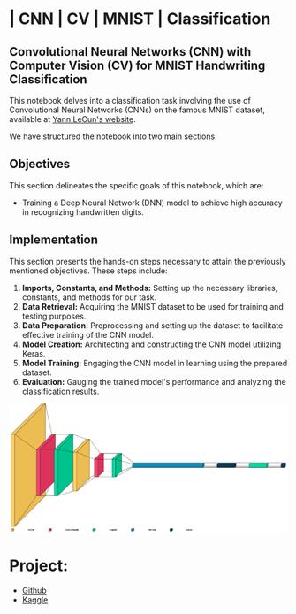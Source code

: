 # | CNN | CV | MNIST | Classification
## Convolutional Neural Networks (CNN) with Computer Vision (CV) for MNIST Handwriting Classification

This notebook delves into a classification task involving the use of Convolutional Neural Networks (CNNs) on the famous MNIST dataset, available at [Yann LeCun's website](http://yann.lecun.com/exdb/mnist/).

We have structured the notebook into two main sections:

## Objectives
This section delineates the specific goals of this notebook, which are:

- Training a Deep Neural Network (DNN) model to achieve high accuracy in recognizing handwritten digits.

## Implementation
This section presents the hands-on steps necessary to attain the previously mentioned objectives. These steps include:

1. **Imports, Constants, and Methods:** Setting up the necessary libraries, constants, and methods for our task.
2. **Data Retrieval:** Acquiring the MNIST dataset to be used for training and testing purposes.
3. **Data Preparation:** Preprocessing and setting up the dataset to facilitate effective training of the CNN model.
4. **Model Creation:** Architecting and constructing the CNN model utilizing Keras.
5. **Model Training:** Engaging the CNN model in learning using the prepared dataset.
6. **Evaluation:** Gauging the trained model's performance and analyzing the classification results.

![CNN](cnn.png)

# Project:

- [Github](https://github.com/YanSteph/CNN-MNIST-Simple-Classification-with-Convolutional-Neural-Networks/blob/main/cnn-mnist-simple-classification-with-cnn.ipynb)
- [Kaggle](https://www.kaggle.com/code/yannicksteph/cnn-mnist-simple-classification-with-cnn/)

